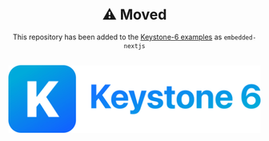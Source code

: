 <div align="center">
	<h1>⚠️ Moved</h1>
	<p>
		This repository has been added to the <a href="https://github.com/keystonejs/keystone/tree/main/examples">Keystone-6 examples</a> as <code>embedded-nextjs</code>
	</p>
	<br>
	<img src="https://raw.githubusercontent.com/keystonejs/keystone/main/assets/readme-header.png" width="580">
</div>
